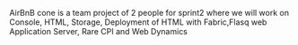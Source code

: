 AirBnB cone is a team project of 2 people for sprint2 where we will work on Console, HTML, Storage, Deployment of HTML with Fabric,Flasq web Application Server, Rare CPI and Web Dynamics
